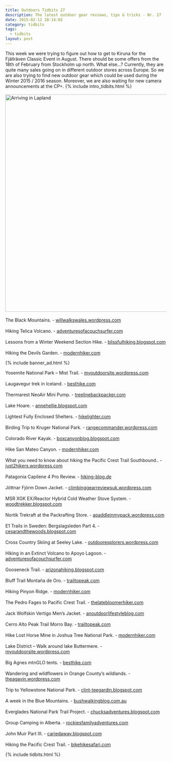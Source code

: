 ```yaml
---
title: Outdoors Tidbits 27
description: The latest outdoor gear reviews, tips & tricks - Nr. 27
date: 2015-02-12 18:14:02
category: tidbits
tags:
  - tidbits
layout: post
---
```

This week we were trying to figure out how to get to Kiruna for the Fjällräven Classic Event in August. There should be some offers from the 18th of February from Stockholm up north. What else...? Currently, they are quite many sales going on in different outdoor stores across Europe. So we are also trying to find new outdoor gear which could be used during the Winter 2015 / 2016 season. Moreover, we are also waiting for new camera announcements at the CP+. {% include intro_tidbits.html %}<br><br>
<a href="https://www.flickr.com/photos/90204224@N07/16323986350" title="Arriving in Lapland"><img src="https://farm9.staticflickr.com/8668/16323986350_a2804e7ab3_b.jpg" width="1024" height="676" alt="Arriving in Lapland"></a><br><!--more--><br>
The Black Mountains. -  [willwalkswales.wordpress.com]( https://willwalkswales.wordpress.com/2015/02/09/the-black-mountains/)
<br><br>
Hiking Telica Volcano. -  [adventuresofacouchsurfer.com]( http://adventuresofacouchsurfer.com/2015/02/10/hiking-telica-volcano)
<br><br>
Lessons from a Winter Weekend Section Hike. -  [blissfulhiking.blogspot.com]( http://blissfulhiking.blogspot.com/2015/02/lessons-from-winter-weekend-section-hike.html)
<br><br>
Hiking the Devils Garden. -  [modernhiker.com]( http://www.modernhiker.com/2015/02/10/hike-the-devils-garden-arches-national-park/)

{% include banner_ad.html %}


Yosemite National Park – Mist Trail. -  [myoutdoorsite.wordpress.com]( https://myoutdoorsite.wordpress.com/2015/02/10/usa-yosemite-national-park-mist-trail/)
<br><br>
Laugavegur trek in Iceland. -  [besthike.com]( http://besthike.com/2015/02/11/laugavegur-trek-iceland-3/)
<br><br>
Thermarest NeoAir Mini Pump. -  [treelinebackpacker.com]( http://treelinebackpacker.com/2015/02/11/thermarest-neoair-mini-pump)
<br><br>
Lake Hoare. -  [annehellie.blogspot.com]( http://annehellie.blogspot.com/2015/01/lake-hoare.html)
<br><br>
Lightest Fully Enclosed Shelters. -  [hikelighter.com]( http://hikelighter.com/2015/02/12/lightest-fully-enclosed-shelters)
<br><br>
Birding Trip to Kruger National Park. -  [rangecommander.wordpress.com]( https://rangecommander.wordpress.com/2015/02/12/birding-trip-to-kruger-national-park/)
<br><br>
Colorado River Kayak. -  [boxcanyonblog.blogspot.com]( http://boxcanyonblog.blogspot.com/2015/02/colorado-river-kayak.html)
<br><br>
Hike San Mateo Canyon. -  [modernhiker.com]( http://www.modernhiker.com/2015/02/09/hike-san-mateo-canyon/)
<br><br>
What you need to know about hiking the Pacific Crest Trail Southbound.. -  [just2hikers.wordpress.com]( https://just2hikers.wordpress.com/2015/02/09/the-southbound-scoop-what-you-need-to-know-about-hiking-the-pacific-crest-trail-southbound/)
<br><br>
Patagonia Capilene 4 Pro Review. -  [hiking-blog.de]( https://www.hiking-blog.de/bekleidung/praxistest-patagonia-capilene-4-pro-funktionswaesche/)
<br><br>
Jöttnar Fjörm Down Jacket. -  [climbinggearreviewsuk.wordpress.com]( https://climbinggearreviewsuk.wordpress.com/2015/02/09/jottnar-fjorm-down-jacket/)
<br><br>
MSR XGK EX/Reactor Hybrid Cold Weather Stove System. -  [woodtrekker.blogspot.com]( http://woodtrekker.blogspot.com/2015/02/msr-xgk-exreactor-hybrid-cold-weather.html)
<br><br>
Nortik Trekraft at the Packrafting Store. -  [apaddleinmypack.wordpress.com]( https://apaddleinmypack.wordpress.com/2015/02/05/nortik-trekraft-at-the-packrafting-store/)
<br><br>
E1 Trails in Sweden: Bergslagsleden Part 4. -  [cesarandthewoods.blogspot.com]( http://cesarandthewoods.blogspot.com/2015/02/cesars-guide-to-e1-trails-in-sweden.html)
<br><br>
Cross Country Skiing at Seeley Lake. -  [outdoorexplorers.wordpress.com]( https://outdoorexplorers.wordpress.com/2015/02/05/cross-country-skiing-at-seeley-lake/)
<br><br>
Hiking in an Extinct Volcano to Apoyo Lagoon. -  [adventuresofacouchsurfer.com]( http://adventuresofacouchsurfer.com/2015/02/06/hiking-in-an-extinct-volcano-to-apoyo-lagoon)
<br><br>
Gooseneck Trail. -  [arizonahiking.blogspot.com]( http://arizonahiking.blogspot.com/2015/02/gooseneck-trail.html)
<br><br>
Bluff Trail Montaña de Oro. -  [trailtopeak.com]( http://trailtopeak.com/2015/02/03/bluff-trail-montana-de-oro-01-31-15)
<br><br>
Hiking Pinyon Ridge. -  [modernhiker.com]( http://www.modernhiker.com/2015/02/04/hiking-pinyon-ridge/)
<br><br>
The Pedro Fages to Pacific Crest Trail. -  [thelatebloomerhiker.com]( http://thelatebloomerhiker.com/2015/02/06/the-pedro-fages-to-pacific-crest-trail)
<br><br>
Jack Wolfskin Vertigo Men’s Jacket. -  [anoutdoorlifestyleblog.com]( http://anoutdoorlifestyleblog.com/2015/02/07/jack-wolfskin-vertigo-mens-jacket/)
<br><br>
Cerro Alto Peak Trail Morro Bay. -  [trailtopeak.com]( http://trailtopeak.com/2015/02/04/cerro-alto-peak-trail-morro-bay-02-01-15)
<br><br>
Hike Lost Horse Mine in Joshua Tree National Park. -  [modernhiker.com]( http://www.modernhiker.com/2015/02/05/hike-lost-horse-mine-in-joshua-tree-national-park/)
<br><br>
Lake District – Walk around lake Buttermere. -  [myoutdoorsite.wordpress.com]( https://myoutdoorsite.wordpress.com/2015/02/08/england-lake-district-walk-around-lake-buttermere/)
<br><br>
Big Agnes mtnGLO tents. -  [besthike.com]( http://besthike.com/2015/02/08/big-agnes-mtnglotents/)
<br><br>
Wandering and wildflowers in Orange County’s wildlands. -  [theagavin.wordpress.com]( https://theagavin.wordpress.com/2015/02/07/wandering-and-wildflowers-february-blossoms-in-orange-countys-wildlands/)
<br><br>
Trip to Yellowstone National Park. -  [clint-teegardin.blogspot.com]( http://clint-teegardin.blogspot.com/2015/02/february-2015-another-trip-in.html)
<br><br>
A week in the Blue Mountains. -  [bushwalkingblog.com.au]( http://www.bushwalkingblog.com.au/blue-mountains-aboriginal-discovery/)
<br><br>
Everglades National Park Trail Project. -  [chucksadventures.blogspot.com]( http://chucksadventures.blogspot.com/2015/02/everglades-national-park-trail-project.html)
<br><br>
Group Camping in Alberta. -  [rockiesfamilyadventures.com]( http://www.rockiesfamilyadventures.com/2015/02/summer-planning-group-camping-in-alberta.html)
<br><br>
John Muir Part III. -   [cariedaway.blogspot.com]( http://cariedaway.blogspot.com/2015/02/john-muir-part-iii-social-animal.html)
<br><br>
Hiking the Pacific Crest Trail. -  [bikehikesafari.com]( http://bikehikesafari.com/2015/02/08/hiking-the-pacific-crest-trail)

{% include tidbits.html %}
